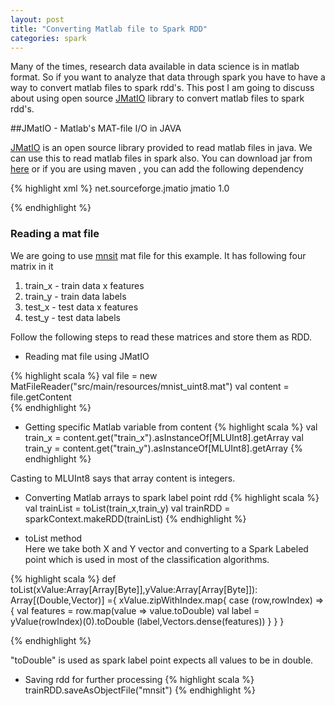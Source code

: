 ```yaml
---           
layout: post
title: "Converting Matlab file to Spark RDD"
categories: spark
---
```

Many of the times, research data available in data science is in matlab format. So if you want to analyze that data through spark you have to have a way to convert matlab files to spark rdd's. This post I am going to discuss about using open source [JMatIO](http://sourceforge.net/projects/jmatio/) library to convert matlab files to spark rdd's.


##JMatIO - Matlab's MAT-file I/O in JAVA

[JMatIO](http://sourceforge.net/projects/jmatio/) is an open source library provided to read matlab files in java. We can use this to read matlab files in spark also. You can download jar from [here](http://sourceforge.net/projects/jmatio/) or if you are using maven , you can add the following dependency 

{% highlight xml %}
  <dependency>
    <groupId>net.sourceforge.jmatio</groupId>
    <artifactId>jmatio</artifactId>
    <version>1.0</version>
  </dependency>

{% endhighlight %}

### Reading a mat file
We are going to use [mnsit](https://github.com/rasmusbergpalm/DeepLearnToolbox/blob/master/data/mnist_uint8.mat) mat file for this example. It has following four matrix in it


1. train_x - train data x features
2. train_y - train data labels
3. test_x -  test data x features
4. test_y -  test data labels

Follow the following steps to read these matrices and store them as RDD.

* Reading mat file using JMatIO

{% highlight scala %}
val file = new MatFileReader("src/main/resources/mnist_uint8.mat")
val content = file.getContent  
{% endhighlight %}

* Getting specific Matlab variable from content
{% highlight scala %}
 val train_x = content.get("train_x").asInstanceOf[MLUInt8].getArray
 val train_y = content.get("train_y").asInstanceOf[MLUInt8].getArray
{% endhighlight %}

Casting to MLUInt8 says that array content is integers. 

* Converting Matlab arrays to spark label point rdd
{% highlight scala %}
val trainList = toList(train_x,train_y)
val trainRDD = sparkContext.makeRDD(trainList)
{% endhighlight %}

* toList method   
Here we take both X and Y vector and converting to a Spark Labeled point which is used
in most of the classification algorithms.

{% highlight scala %}
 def toList(xValue:Array[Array[Byte]],yValue:Array[Array[Byte]]):
 Array[(Double,Vector)] ={
     xValue.zipWithIndex.map{
       case (row,rowIndex) => {
         val features = row.map(value => value.toDouble)
         val label = yValue(rowIndex)(0).toDouble
         (label,Vectors.dense(features))
       }
     }
   }

{% endhighlight %}

"toDouble" is used as spark label point expects all values to be in double. 


* Saving rdd for further processing
{% highlight scala %}
trainRDD.saveAsObjectFile("mnsit")
{% endhighlight %}









